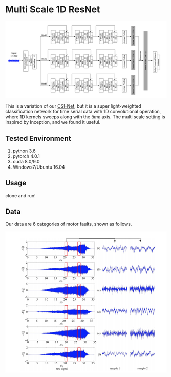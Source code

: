 # Multi Scale 1D ResNet

![NetWork](figs/network.png)

This is a variation of our [CSI-Net](https://github.com/geekfeiw/CSI-Net), but it is a super light-weighted classification network for time serial data with 1D convolutional operation, where 1D kernels sweeps along with the *time* axis. The multi scale setting is inspired by Inception, and we found it useful.

## Tested Environment
1. python 3.6
1. pytorch 4.0.1
2. cuda 8.0/9.0
3. Windows7/Ubuntu 16.04

## Usage
clone and run!

## Data
Our data are 6 categories of motor faults, shown as follows.

![NetWork](figs/data.png)
